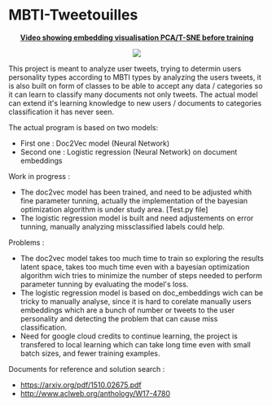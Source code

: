 # MBTI-Tweetouilles

<p align="center"><u><b>Video showing embedding visualisation PCA/T-SNE before training</b></u></p>
<p align="center"><a href="https://youtu.be/sKwr3i8fq6g"><img src ="https://img.youtube.com/vi/sKwr3i8fq6g/0.jpg" /></a></p>

This project is meant to analyze user tweets, trying to determin users personality types according to MBTI types by analyzing the users tweets, it is also built on form of classes to be able to accept any data / categories so it can learn to classify many documents not only tweets.
The actual model can extend it's learning knowledge to new users / documents to categories classification it has never seen.

The actual program is based on two models:
- First one : Doc2Vec model (Neural Network)
- Second one : Logistic regression (Neural Network) on document embeddings

Work in progress :

- The doc2vec model has been trained, and need to be adjusted whith fine parameter tunning, actually the implementation of the bayesian optimization algorithm is under study area. [Test.py file]
- The logistic regression model is built and need adjustements on error tunning, manually analyzing missclassified labels could help.

Problems :

- The doc2vec model takes too much time to train so exploring the results latent space, takes too much time even with a bayesian optimization algorithm wich tries to minimize the number of steps needed to perform parameter tunning by evaluating the model's loss.
- The logistic regression model is based on doc_embeddings wich can be tricky to manually analyse, since it is hard to corelate manually users embeddings which are a bunch of number or tweets to the user personality and detecting the problem that can cause miss classification.
- Need for google cloud credits to continue learning, the project is transfered to local learning which can take long time even with small batch sizes, and fewer training examples.

Documents for reference and solution search :

- https://arxiv.org/pdf/1510.02675.pdf
- http://www.aclweb.org/anthology/W17-4780
